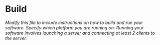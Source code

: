 # Build

*Modify this file to include instructions on how to build and run your software. Specify which platform you are running on. Running your software involves launching a server and connecting at least 2 clients to the server.*
